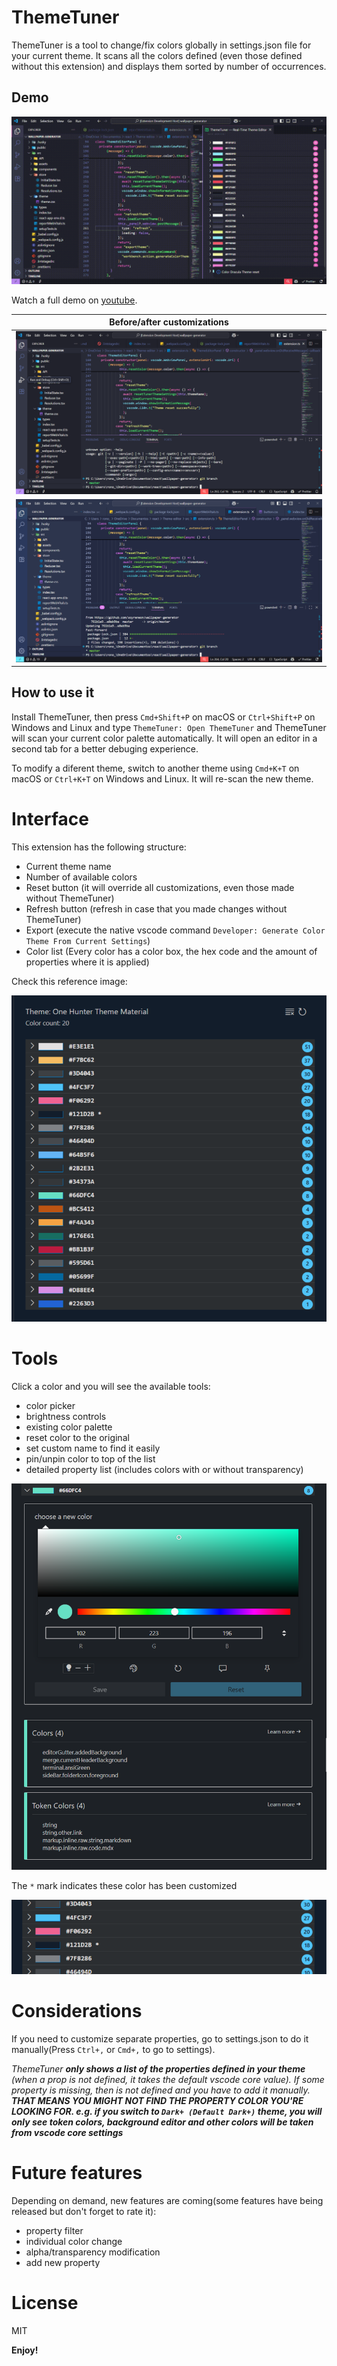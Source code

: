 # ThemeTuner

ThemeTuner is a tool to change/fix colors globally in settings.json file for your current theme. It scans all the colors defined (even those defined without this extension) and displays them sorted by number of occurrences.

## Demo

![Watch ThemeTuner Demo](https://github.com/soyreneon/Theme-editor/raw/main/media/demo.gif)

Watch a full demo on [youtube](https://www.youtube.com/watch?v=6rxlV-PZwBo).

| Before/after customizations                                                        |
| ---------------------------------------------------------------------------------- |
| ![Before](https://github.com/soyreneon/Theme-editor/raw/main/media/img-before.png) |
| ![After](https://github.com/soyreneon/Theme-editor/raw/main/media/img-after.png)   |

## How to use it

Install ThemeTuner, then press `Cmd+Shift+P` on macOS or `Ctrl+Shift+P` on Windows and Linux and type `ThemeTuner: Open ThemeTuner` and ThemeTuner will scan your current color palette automatically. It will open an editor in a second tab for a better debuging experience.

To modify a diferent theme, switch to another theme using `Cmd+K+T` on macOS or `Ctrl+K+T` on Windows and Linux. It will re-scan the new theme.

# Interface

This extension has the following structure:

- Current theme name
- Number of available colors
- Reset button (it will override all customizations, even those made without ThemeTuner)
- Refresh button (refresh in case that you made changes without ThemeTuner)
- Export (execute the native vscode command `Developer: Generate Color Theme From Current Settings`)
- Color list (Every color has a color box, the hex code and the amount of properties where it is applied)

Check this reference image:

![Overall interface](https://github.com/soyreneon/Theme-editor/raw/main/media/img_interface.png)

# Tools

Click a color and you will see the available tools:

- color picker
- brightness controls
- existing color palette
- reset color to the original
- set custom name to find it easily
- pin/unpin color to top of the list
- detailed property list (includes colors with or without transparency)

![Tools and details](https://github.com/soyreneon/Theme-editor/raw/main/media/img-colorcontent.png)

The `*` mark indicates these color has been customized

![Color customized](https://github.com/soyreneon/Theme-editor/raw/main/media/img-customized.png)

# Considerations

If you need to customize separate properties, go to settings.json to do it manually(Press `Ctrl+,` or `Cmd+,` to go to settings).

_ThemeTuner **only shows a list of the properties defined in your theme** (when a prop is not defined, it takes the default vscode core value). If some property is missing, then is not defined and you have to add it manually. **THAT MEANS YOU MIGHT NOT FIND THE PROPERTY COLOR YOU'RE LOOKING FOR. e.g. if you switch to `Dark+ (Default Dark+)` theme, you will only see token colors, background editor and other colors will be taken from vscode core settings**_

# Future features

Depending on demand, new features are coming(some features have being released but don't forget to rate it):

- property filter
- individual color change
- alpha/transparency modification
- add new property

# License

MIT

**Enjoy!**
